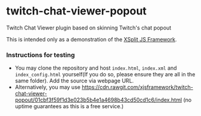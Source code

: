 # twitch-chat-viewer-popout
Twitch Chat Viewer plugin based on skinning Twitch's chat popout

This is intended only as a demonstration of the [XSplit JS Framework](http://xjsframework.github.io).

### Instructions for testing

- You may clone the repository and host `index.html`, `index.xml` and `index_config.html` yourself(If you do so, please ensure they are all in the same folder). Add the source via webpage URL.
- Alternatively, you may use https://cdn.rawgit.com/xjsframework/twitch-chat-viewer-popout/01cbf3f59f1d3e023b5b4e1a4698b43cd50cd1c6/index.html (no uptime guarantees as this is a free service.)
